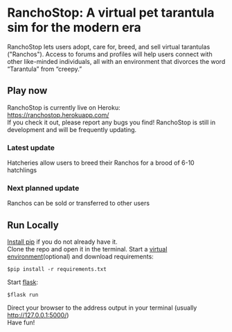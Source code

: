 # RanchoStop: A virtual pet tarantula sim for the modern era

RanchoStop lets users adopt, care for, breed, and sell virtual tarantulas ("Ranchos"). Access to forums and profiles will help users connect with other like-minded individuals, all with an environment that divorces the word “Tarantula” from “creepy.” 

## Play now
RanchoStop is currently live on Heroku:  
https://ranchostop.herokuapp.com/  
If you check it out, please report any bugs you find! RanchoStop is still in development and will be frequently updating.

### Latest update
Hatcheries allow users to breed their Ranchos for a brood of 6-10 hatchlings
### Next planned update
Ranchos can be sold or transferred to other users

## Run Locally
[Install pip](https://pip.pypa.io/en/stable/installing/) if you do not already have it.  
Clone the repo and open it in the terminal.
Start a [virtual environment](https://packaging.python.org/guides/installing-using-pip-and-virtual-environments/)(optional) and download requirements:
```
$pip install -r requirements.txt
```
Start [flask](https://palletsprojects.com/p/flask/):
```
$flask run
```
Direct your browser to the address output in your terminal (usually http://127.0.0.1:5000/)  
Have fun!  
